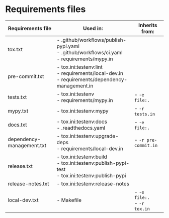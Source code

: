 # Requirements files

| Requirements file         | Used in:                                                                                         | Inherits from:                 |
|---------------------------|--------------------------------------------------------------------------------------------------| ------------------------------ |
| tox.txt                   | - .github/workflows/publish-pypi.yaml<br>- .github/workflows/ci.yaml<br>- requirements/mypy.in   |                                |
| pre-commit.txt            | - tox.ini:testenv:lint<br>- requirements/local-dev.in<br>- requirements/dependency-management.in |                                |
| tests.txt                 | - tox.ini:testenv<br>- requirements/mypy.in                                                      | - `-e file:.`                  |
| mypy.txt                  | - tox.ini:testenv:mypy                                                                           | - `-r tests.in`                |
| docs.txt                  | - tox.ini:testenv:docs<br>- .readthedocs.yaml                                                    | - `-e file:.`                  |
| dependency-management.txt | - tox.ini:testenv:upgrade-deps<br>- requirements/local-dev.in                                    | - `-r pre-commit.in`           |
| release.txt               | - tox.ini:testenv:build<br>- tox.ini:testenv:publish-pypi-test<br>- tox.ini:testenv:publish-pypi |                                |
| release-notes.txt         | - tox.ini:testenv:release-notes                                                                  |                                |
| local-dev.txt             | - Makefile                                                                                       | - `-e file:.`<br>- `-r tox.in` |
